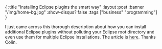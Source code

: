 {
  :title "Installing Eclipse plugins the smart way"
  :layout :post
  :banner "/img/home-bg.jpg"
  :show-disqus? false
  :tags ["business" "programming"]
}

I just came across this thorough description about how you can install additional Eclipse plugins without polluting your Eclipse root directory and even use them for multiple Eclipse installations. The article is [here](http://blog.exis.com/colin/archives/2004/12/23/managing-plugins-in-eclipse/trackback/ "Installing Eclipse plugins the smart way"). Thanks Colin.
